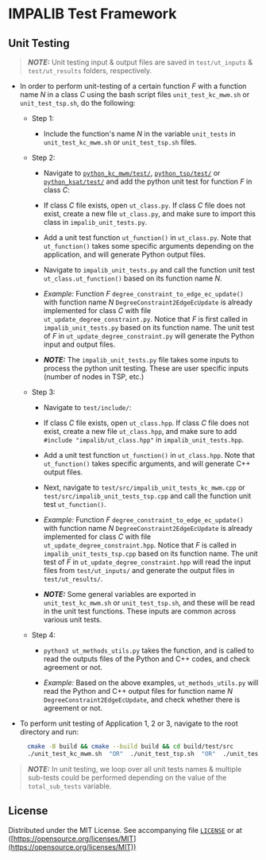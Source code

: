 # **IMPALIB Test Framework**

## Unit Testing

> _**NOTE:**_ Unit testing input & output files are saved in `test/ut_inputs` & `test/ut_results` folders, respectively.

- In order to perform unit-testing of a certain function $F$ with a function name $N$ in a class $C$ using the bash script files `unit_test_kc_mwm.sh` or `unit_test_tsp.sh`, do the following:
  
  - Step $1$:
    - Include the function's name $N$ in the variable `unit_tests` in `unit_test_kc_mwm.sh` or `unit_test_tsp.sh` files.
  
  - Step $2$:
    - Navigate to [`python_kc_mwm/test/`](python_kc_mwm/test/), [`python_tsp/test/`](python_tsp/test/) or [`python_ksat/test/`](python_ksat/test/) and add the python unit test for function $F$ in class $C$:

    - If class $C$ file exists, open `ut_class.py`. If class $C$ file does not exist, create a new file `ut_class.py`, and make sure to import this class in `impalib_unit_tests.py`.

    - Add a unit test function `ut_function()` in `ut_class.py`. Note that `ut_function()` takes some specific arguments depending on the application, and will generate Python output files.

    - Navigate to `impalib_unit_tests.py` and call the function unit test `ut_class.ut_function()` based on its function name $N$.

    - _Example:_ Function $F$ `degree_constraint_to_edge_ec_update()` with function name $N$ `DegreeConstraint2EdgeEcUpdate` is already implemented for class $C$ with file `ut_update_degree_constraint.py`. Notice that $F$ is first called in `impalib_unit_tests.py` based on its function name. The unit test of $F$ in `ut_update_degree_constraint.py` will generate the Python input and output files.

    - _**NOTE:**_ The `impalib_unit_tests.py` file takes some inputs to process the python unit testing. These are user specific inputs (number of nodes in TSP, etc.)

  - Step $3$:
    - Navigate to `test/include/`:

    - If class $C$ file exists, open `ut_class.hpp`. If class $C$ file does not exist, create a new file `ut_class.hpp`, and make sure to add `#include "impalib/ut_class.hpp"` in `impalib_unit_tests.hpp`.

    - Add a unit test function `ut_function()` in `ut_class.hpp`. Note that `ut_function()` takes specific arguments, and will generate C++ output files.

    - Next, navigate to `test/src/impalib_unit_tests_kc_mwm.cpp` or `test/src/impalib_unit_tests_tsp.cpp` and call the function unit test `ut_function()`.

    - _Example:_ Function $F$ `degree_constraint_to_edge_ec_update()` with function name $N$ `DegreeConstraint2EdgeEcUpdate` is already implemented for class $C$ with file `ut_update_degree_constraint.hpp`. Notice that $F$ is called in `impalib_unit_tests_tsp.cpp` based on its function name. The unit test of $F$ in `ut_update_degree_constraint.hpp` will read the input files from `test/ut_inputs/` and generate the output files in `test/ut_results/`.

    - _**NOTE:**_ Some general variables are exported in `unit_test_kc_mwm.sh` or `unit_test_tsp.sh`, and these will be read in the unit test functions. These inputs are common across various unit tests.

  - Step $4$:
    - `python3 ut_methods_utils.py` takes the function, and is called to read the outputs files of the Python and C++ codes, and check agreement or not.

    - _Example:_ Based on the above examples, `ut_methods_utils.py` will read the Python and C++ output files for function name $N$ `DegreeConstraint2EdgeEcUpdate`, and check whether there is agreement or not.

- To perform unit testing of Application $1$, $2$ or $3$, navigate to the root directory and run:
  
  ```bash
    cmake -B build && cmake --build build && cd build/test/src
    ./unit_test_kc_mwm.sh  "OR"  ./unit_test_tsp.sh  "OR"  ./unit_test_ksat.sh
  ```

> _**NOTE:**_ In unit testing, we loop over all unit tests names & multiple sub-tests could be performed depending on the value of the `total_sub_tests` variable.

## **License**

Distributed under the MIT License.
See accompanying file [`LICENSE`](https://github.com/RustomAlexios/IMPALIB/blob/main/LICENSE) or at
([https://opensource.org/licenses/MIT](https://opensource.org/licenses/MIT))
